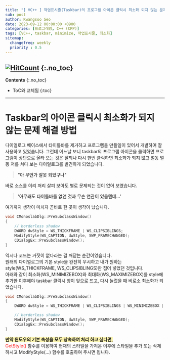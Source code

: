```yaml
---
title: "[ VC++ ] 작업표시줄(Taskbar)의 프로그램 아이콘 클릭시 최소화 되지 않는 문제 해결"
sub: post
author: Kwangsoo Seo
date: 2023-09-12 00:00:00 +0900
categories: [프로그래밍, C++ (CPP)]
tags: [VC++, taskbar, minimize, 작업표시줄, 최소화]
sitemap:
  changefreq: weekly
  priority : 0.5
---
```

[![HitCount](https://hits.dwyl.com/MonosLab/post36.svg?style=flat-square&show=unique)](http://hits.dwyl.com/MonosLab/post36)
{:.no_toc}
---
**Contents**
{:.no_toc}

* ToC와 교체됨
{:toc}  

---
# Taskbar의 아이콘 클릭시 최소화가 되지 않는 문제 해결 방법 #  

다이얼로그 베이스에서 타이틀바를 제거하고 프로그램을 만들일이 있어서 개발하여 잘 사용하고 있었습니다. 그런데 어느날 보니 taskbar의 프로그램 아이콘을 클릭하면 프로그램이 상단으로 올라 오는 것은 잘되나 다시 한번 클릭하면 최소화가 되지 않고 멀똥 멀똥 저를 쳐다 보는 다이얼로그를 발견하게 되었습니다.   

> <span style="color:black">"아 무언가 잘못 되었구나"</span>   

바로 소스를 이리 저리 살펴 보아도 별로 문제되는 것이 없어 보였습니다.   

> <span style="color:black">'아무래도 타이틀바를 없앤 것과 무슨 연관이 있을텐데...'</span>   

여기까지 생각이 미치자 곧바로 한 곳이 생각이 났습니다.   

```cpp
void CMonoslabDlg::PreSubclassWindow()
{
	// borderless shadow
	DWORD dwStyle = WS_THICKFRAME | WS_CLIPSIBLINGS;
	ModifyStyle(WS_CAPTION, dwStyle, SWP_FRAMECHANGED);
	CDialogEx::PreSubclassWindow();
}
```

역시나 코드는 거짓이 없다라는 걸 깨닫는 순간이었습니다.   
원래의 다이얼로그의 기본 style을 완전히 무시하고 내가 원하는 style(WS_THICKFRAME, WS_CLIPSIBLINGS)만 집어 넣었던 것입니다.   
아래와 같이 최소화(WS_MINIMIZEBOX)와 최대화(WS_MAXIMIZEBOX)를 style에 추가한 이후에야 taskbar 클릭시 창이 앞으로 뜨고, 다시 눌렀을 때 비로소 최소화가 되었습니다.   

```cpp
void CMonoslabDlg::PreSubclassWindow()
{
	DWORD dwStyle = WS_THICKFRAME | WS_CLIPSIBLINGS | WS_MINIMIZEBOX | WS_MAXIMIZEBOX;

	// borderless shadow
	ModifyStyle(WS_CAPTION, dwStyle, SWP_FRAMECHANGED);
	CDialogEx::PreSubclassWindow();
}
```

<span style="background-color: #FFF5B1">**만약 윈도우의 기본 속성을 모두 상속하여 처리 하고 싶다면,**</span>   
<span style="color:red">GetStyle()</span> 함수를 이용하여 현재의 스타일을 가져온 이후에 스타일을 추가 또는 삭제하시고 ModifyStyle(...) 함수를 호출하여 주시면 됩니다.
